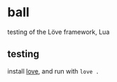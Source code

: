 # ball

testing of the Löve framework, Lua

## testing

install [love](love2d.org), and run with `love .`
